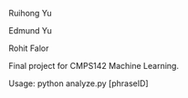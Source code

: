 
Ruihong Yu

Edmund Yu

Rohit Falor

Final project for CMPS142 Machine Learning.

Usage: python analyze.py [phraseID]
